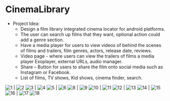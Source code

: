# CinemaLibrary

- Project Idea: 
  - Design a film library integrated cinema locator for android platforms.
  - The user can search up films that they want, optional action could add a genre section.
  - Have a media player for users to view videos of behind the scenes of films and trailers, film genres, actors, release date, reviews.
  - Video page - where users can view the trailers of films a media player Exoplayer, external URLs, audio manager.  
  - Share – Button for users to share the film onto social media such as Instagram or Facebook. 
  - List of films, TV shows, Kid shows, cinema finder, search.


![1](https://user-images.githubusercontent.com/53597251/159403184-a3247323-4b3b-4deb-a906-51eac56850c7.png) | ![2](https://user-images.githubusercontent.com/53597251/159403214-4706bc53-37b3-4ba8-96d3-8b46eff4ce01.png) 
![3](https://user-images.githubusercontent.com/53597251/159403224-ad7ee734-7856-4e79-95c1-0f8818f44804.png) | ![4](https://user-images.githubusercontent.com/53597251/159403234-dba98919-a326-42d0-ba86-feeb333e978e.png) 
![5](https://user-images.githubusercontent.com/53597251/159403239-6707643b-ca76-4f51-b7da-e7da927c12fe.png) | ![6](https://user-images.githubusercontent.com/53597251/159403243-ef376bc4-d840-4c9c-bbf2-e202ecfddd18.png) 
![8](https://user-images.githubusercontent.com/53597251/159403253-4586d8ec-0c31-4879-ac51-21b9e03e6af8.png) | ![9](https://user-images.githubusercontent.com/53597251/159403259-3032f3a5-f481-4bb1-9a51-891c860c1290.png) 
![10](https://user-images.githubusercontent.com/53597251/159403269-0ee48b91-bebf-42ce-953f-6340f811d461.png) | ![11](https://user-images.githubusercontent.com/53597251/159403274-566478f1-7bb6-41b9-a779-dc1d2d4a0877.png) 
![12](https://user-images.githubusercontent.com/53597251/159403279-b7b85cb3-3f3a-46f8-b0c9-c6d5e92a7765.png) | ![13](https://user-images.githubusercontent.com/53597251/159403286-ae0bd04c-6e57-442f-8371-fbc07127a9bf.png) 
![14](https://user-images.githubusercontent.com/53597251/159403292-2e0ae79e-8b02-4e7c-823d-47d558d2c8ad.png) | ![15](https://user-images.githubusercontent.com/53597251/159403294-57f2cf9e-f781-480e-a392-822028fd9657.png) 
![16](https://user-images.githubusercontent.com/53597251/159403296-d31ad78b-14b2-4d08-a017-902b48351a25.png) | ![17](https://user-images.githubusercontent.com/53597251/159403300-3739b1e6-397e-42cd-b6df-7345d4a6581a.png) 
![18](https://user-images.githubusercontent.com/53597251/159403305-1ecc9fbb-cfdf-42e9-9589-9974b00fea4c.png)

